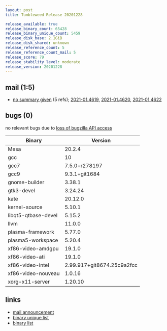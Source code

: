 ```yaml
---
layout: post
title: Tumbleweed Release 20201228

release_available: true
release_binary_count: 65428
release_binary_unique_count: 5459
release_disk_base: 2.1GiB
release_disk_shared: unknown
release_reference_count: 5
release_reference_count_mail: 5
release_score: 79
release_stability_level: moderate
release_version: 20201228
---
```


## mail (1:5)

- [no summary given](https://github.com/boombatower/tumbleweed-review/issues/10) (5 refs); [2021-01.4619](https://github.com/boombatower/tumbleweed-review/issues/10), [2021-01.4620](https://github.com/boombatower/tumbleweed-review/issues/10), [2021-01.4622](https://github.com/boombatower/tumbleweed-review/issues/10)

## bugs (0)

<!--more-->

no relevant bugs due to [loss of bugzilla API access](https://bugzilla.opensuse.org/show_bug.cgi?id=1157722)

Binary | Version
--- | ---
Mesa | 20.2.4
gcc | 10
gcc7 | 7.5.0+r278197
gcc9 | 9.3.1+git1684
gnome-builder | 3.38.1
gtk3-devel | 3.24.24
kate | 20.12.0
kernel-source | 5.10.1
libqt5-qtbase-devel | 5.15.2
llvm | 11.0.0
plasma-framework | 5.77.0
plasma5-workspace | 5.20.4
xf86-video-amdgpu | 19.1.0
xf86-video-ati | 19.1.0
xf86-video-intel | 2.99.917+git8674.25c9a2fcc
xf86-video-nouveau | 1.0.16
xorg-x11-server | 1.20.10

## links

- [mail announcement](https://github.com/boombatower/tumbleweed-review/issues/10)
- [binary unique list](http://download.opensuse.org/history/20201228/rpm.unique.list)
- [binary list](http://download.opensuse.org/history/20201228/rpm.list)
